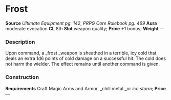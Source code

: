﻿---
name: "Frost"
type: "weapon_quality"
price: "+1 bonus"
description: |
  "Upon command, a _frost _weapon is sheathed in a terrible, icy cold that deals an extra 1d6 points of cold damage on a successful hit. The cold does not harm the wielder. The effect remains until another command is given."
---

#  Frost

**Source** _Ultimate Equipment pg. 142_, _PRPG Core Rulebook pg. 469_
**Aura** moderate evocation **CL** 8th
**Slot** weapon quality; **Price** +1 bonus; **Weight** —

### Description

Upon command, a _frost _weapon is sheathed in a terrible, icy cold that deals an extra 1d6 points of cold damage on a successful hit. The cold does not harm the wielder. The effect remains until another command is given.

### Construction

**Requirements** Craft Magic Arms and Armor, _chill metal _or _ice storm_; **Price** —